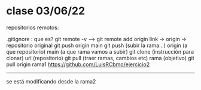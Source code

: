 # clase 03/06/22
repositorios remotos:

.gitignore : que es?
git remote -v --> 
git remote add origin link -> 
origin -> repositorio original
git push origin main
git push (subir la rama...)
origin (a que repositorio)
main (a que rama vamos a subir)
git clone (instrucción para clonar)
url (repositorio)
git pull (traer ramas, cambios etc)
rama (objetivo)
git pull origin rama1
https://github.com/LuisRCbmo/ejercicio2

-----
se está modificando desde la rama2